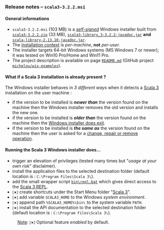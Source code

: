 ### Release notes &ndash; `scala3-3.2.2.msi`

#### General informations
- `scala3-3.2.2.msi` (103 MB) is a [*self-signed*](https://en.wikipedia.org/wiki/Self-signed_certificate) Windows installer built from [`scala3-3.2.2.zip`](https://github.com/lampepfl/dotty/releases/tag/3.2.2) (33 MB), [`scala3-library_3-3.2.2-javadoc.jar`](https://repo1.maven.org/maven2/org/scala-lang/scala3-library_3/3.2.2/) **and**  [`scala-library-2.13.10-javadoc.jar`](https://repo1.maven.org/maven2/org/scala-lang/scala-library/2.13.10/).
- The [installation context](https://docs.microsoft.com/en-us/windows/win32/msi/installation-context) is *per-machine*, **not** *per-user*.
- The installer targets 64-bit Windows systems (MS Windows 7 or newer); it was tested on Win10 Pro/Home and Win11 Pro.
- The project description is available on page [`README.md`](../../scala3-examples/README.md) (GitHub project [`michelou/wix-examples`](https://github.com/michelou/wix-examples)).

#### What if a Scala 3 installation is already present ?
The Windows installer behaves in *3 different ways* when it detects a [Scala 3](https://dotty.epfl.ch) installation on the user machine :
- if the version to be installed is ***newer than*** the version found on the machine then the Windows installer removes the old version and installs the new one.
- if the version to be installed is ***older than*** the version found on the machine then the [Windows installer does exit](../../scala3-examples/images/Scala3Features_LaterAlreadyInstalled.png).
- if the version to be installed is ***the same as*** the version found on the machine then the user is asked for a [change, repair or remove operation](../../scala3-examples/images/Scala3Features_ChangeOrRepair.png).

#### Running the Scala 3 Windows installer does...
- trigger an elevation of privileges (tested many times but "*usage at your own risk*" disclaimer).
- install the application files to the selected destination folder (default location is : `C:\Program Files\Scala 3\`).
- add the small wrapper script [`bin\repl.bat`](../../scala3-examples/Scala3First/src/resources/repl.bat) which gives direct access to the [Scala 3 REPL](../../scala3-examples/images/Scala3First_REPL.png).
- <small>[<b>&cross;</b>]</small> create shortcuts under the Start Menu folder "[Scala 3](../../scala3-examples/images/Scala3First_Menu.png)".
- <small>[<b>&cross;</b>]</small> add variable `SCALA3_HOME` to the Windows *system environment*.
- <small>[<b>&cross;</b>]</small> append path `%SCALA3_HOME%\bin\` to the system variable `PATH`.
- <small>[<b>&cross;</b>]</small> install the API documentation to the selected destination folder (default location is : `C:\Program Files\Scala 3\`).

<dl><dd><ins>Note</ins>: <small>[<b>&cross;</b>]</small> Optional feature <i>enabled</i> by default.</dd></dl>